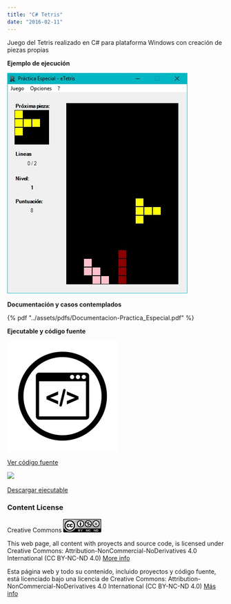 ```yaml
---
title: "C# Tetris"
date: "2016-02-11"
---
```


Juego del Tetris realizado en C# para plataforma Windows con creación de piezas propias

 **Ejemplo de ejecución**

![](Tetris_Captura.jpg)

 **Documentación y casos contemplados**

{% pdf "../assets/pdfs/Documentacion-Practica_Especial.pdf" %}

 **Ejecutable y código fuente**

[![](Code-Optimization-3-256x2561.png)](https://bitbucket.org/rubenarcos/tetris-c/src)

[Ver código fuente](https://bitbucket.org/rubenarcos/tetris-c/src)

[![](icono_archivo_exe1-297x300.png)](https://bitbucket.org/rubenarcos/tetris-c/downloads/Tetris.zip)

[Descargar ejecutable](https://bitbucket.org/rubenarcos/tetris-c/downloads/Tetris.zip)

### Content License

Creative Commons [![License: CC BY-NC-ND 4.0](88x311.png)](https://creativecommons.org/licenses/by-nc-nd/4.0/)

This web page, all content with proyects and source code, is licensed under Creative Commons: Attribution-NonCommercial-NoDerivatives 4.0 International (CC BY-NC-ND 4.0) [More info](https://creativecommons.org/licenses/by-nc-nd/4.0/)

Esta página web y todo su contenido, incluido proyectos y código fuente, está licenciado bajo una licencia de Creative Commons: Attribution-NonCommercial-NoDerivatives 4.0 International (CC BY-NC-ND 4.0) [Más info](https://creativecommons.org/licenses/by-nc-nd/4.0/deed.es)
